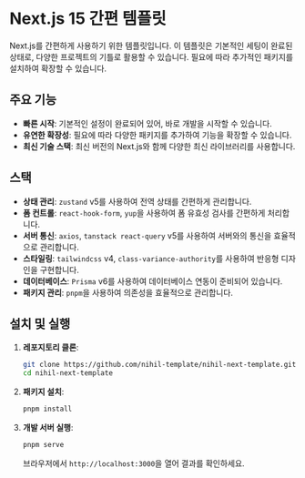 # Next.js 15 간편 템플릿

Next.js를 간편하게 사용하기 위한 템플릿입니다. 이 템플릿은 기본적인 세팅이 완료된 상태로, 다양한 프로젝트의 기틀로 활용할 수 있습니다. 필요에 따라 추가적인 패키지를 설치하여 확장할 수 있습니다.

## 주요 기능

- **빠른 시작**: 기본적인 설정이 완료되어 있어, 바로 개발을 시작할 수 있습니다.
- **유연한 확장성**: 필요에 따라 다양한 패키지를 추가하여 기능을 확장할 수 있습니다.
- **최신 기술 스택**: 최신 버전의 Next.js와 함께 다양한 최신 라이브러리를 사용합니다.

## 스택

- **상태 관리**: `zustand` v5를 사용하여 전역 상태를 간편하게 관리합니다.
- **폼 컨트롤**: `react-hook-form`, `yup`을 사용하여 폼 유효성 검사를 간편하게 처리합니다.
- **서버 통신**: `axios`, `tanstack react-query` v5를 사용하여 서버와의 통신을 효율적으로 관리합니다.
- **스타일링**: `tailwindcss` v4, `class-variance-authority`를 사용하여 반응형 디자인을 구현합니다.
- **데이터베이스**: `Prisma` v6를 사용하여 데이터베이스 연동이 준비되어 있습니다.
- **패키지 관리**: `pnpm`을 사용하여 의존성을 효율적으로 관리합니다.

## 설치 및 실행

1. **레포지토리 클론**:

   ```bash
   git clone https://github.com/nihil-template/nihil-next-template.git
   cd nihil-next-template
   ```

2. **패키지 설치**:

   ```bash
   pnpm install
   ```

3. **개발 서버 실행**:

   ```bash
   pnpm serve
   ```

   브라우저에서 `http://localhost:3000`을 열어 결과를 확인하세요.
